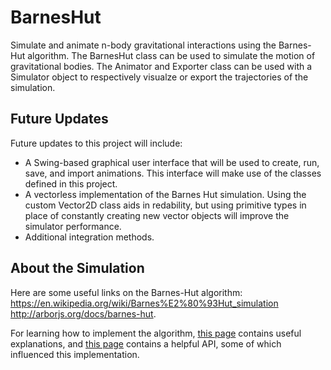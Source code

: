 # BarnesHut
Simulate and animate n-body gravitational interactions using the Barnes-Hut algorithm. The BarnesHut class can be used to simulate the motion of gravitational bodies. The Animator and Exporter class can be used with a Simulator object to respectively visualze or export the trajectories of the simulation.


## Future Updates
Future updates to this project will include:
- A Swing-based graphical user interface that will be used to create, run, save, and import animations. This interface will make use of the classes defined in this project.
- A vectorless implementation of the Barnes Hut simulation. Using the custom Vector2D class aids in redability, but using primitive types in place of constantly creating new vector objects will improve the simulator performance.
- Additional integration methods.

## About the Simulation
Here are some useful links on the Barnes-Hut algorithm: 
https://en.wikipedia.org/wiki/Barnes%E2%80%93Hut_simulation 
http://arborjs.org/docs/barnes-hut.

For learning how to implement the algorithm, [this page](http://beltoforion.de/article.php?a=barnes-hut-galaxy-simulator) contains useful explanations, and [this page](http://www.cs.princeton.edu/courses/archive/fall03/cs126/assignments/barnes-hut.html) contains a helpful API, some of which influenced this implementation.
